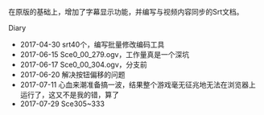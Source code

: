 在原版的基础上，增加了字幕显示功能，并编写与视频内容同步的Srt文档。


Diary
* 2017-04-30 srt40个，编写批量修改编码工具
* 2017-06-15 Sce0_00_279.ogv，工作量真是一个深坑
* 2017-06-17 Sce0_00_304.ogv，分支前
* 2017-06-20 解决按钮偏移的问题
* 2017-07-11 心血来潮准备搞一波，结果整个游戏毫无征兆地无法在浏览器上运行了，这又不是我的错，算了
* 2017-07-29 Sce305~333